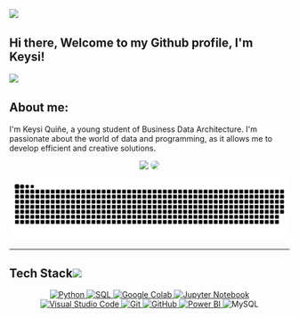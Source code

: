 <!--horizontal divider(gradiant)-->
<img src="https://user-images.githubusercontent.com/73097560/115834477-dbab4500-a447-11eb-908a-139a6edaec5c.gif">


<h2> Hi there, Welcome to my Github profile, I'm Keysi! </h2>
<a href="https://github.com/DenverCoder1/readme-typing-svg"><img src="https://readme-typing-svg.herokuapp.com?&font=IBM+Plex+Sans&color=abcdef&size=20&lines=Welcome+to+my+GitHub+Profile!;I'm+a+student;I'm+also+a+UX+and+UI+designer" /></a>


 ## About me:

 I'm Keysi Quiñe, a young student of Business Data Architecture. I'm passionate about the world of data and programming, as it allows me to develop efficient and creative solutions.
<div align="center"> 
<a href="mailto:quinelindsay@gmail.com"><img src="https://img.shields.io/badge/-Gmail-%23333?style=for-the-badge&logo=gmail&logoColor=white" target="_blank"></a>
<a href="https://www.linkedin.com/in/keysi-lindsay-qui%C3%B1e-51729a307/" target="_blank"><img src="https://img.shields.io/badge/-LinkedIn-%230077B5?style=for-the-badge&logo=linkedin&logoColor=white" style="border-radius: 30px" target="_blank"></a> 
</h3></div>

<p align="center">
  <img  src="https://raw.githubusercontent.com/Elanza-48/Elanza-48/main/resources/img/github-contribution-grid-snake.svg"
    alt="example" />
</p>

-----
 ## Tech Stack<img src = "https://media2.giphy.com/media/QssGEmpkyEOhBCb7e1/giphy.gif?cid=ecf05e47a0n3gi1bfqntqmob8g9aid1oyj2wr3ds3mg700bl&rid=giphy.gif" width = 32px> 

<p align="center">
  
  <a href="https://www.python.org" target="_blank">
    <img alt="Python" src="https://img.shields.io/badge/Python-3776AB?style=for-the-badge&logo=python&logoColor=white">
  </a>
 
  <a href="https://www.microsoft.com/en-us/sql-server" target="_blank">
    <img alt="SQL" src="https://img.shields.io/badge/SQL-CC2927?style=for-the-badge&logo=microsoftsqlserver&logoColor=white">
  </a>
   <a href="https://colab.research.google.com/" target="_blank">
    <img alt="Google Colab" src="https://img.shields.io/badge/Google%20Colab-%23F9A825.svg?style=for-the-badge&logo=googlecolab&logoColor=white">
  </a>
  <a href="https://jupyter.org/" target="_blank">
    <img alt="Jupyter Notebook" src="https://img.shields.io/badge/jupyter-%23FA0F00.svg?style=for-the-badge&logo=jupyter&logoColor=white">
  </a>
  <a href="https://code.visualstudio.com/" target="_blank">
    <img alt="Visual Studio Code" src="https://img.shields.io/badge/Visual%20Studio%20Code-0078d7.svg?style=for-the-badge&logo=visual-studio-code&logoColor=white">
  </a>
  <a href="https://git-scm.com/" target="_blank">
    <img alt="Git" src="https://img.shields.io/badge/Git-F05032?style=for-the-badge&logo=git&logoColor=white">
  </a>
  <a href="https://github.com/" target="_blank">
    <img alt="GitHub" src="https://img.shields.io/badge/GitHub-181717?style=for-the-badge&logo=github&logoColor=white">
  </a>
  <a href="https://powerbi.microsoft.com/" target="_blank">
    <img alt="Power BI" src="https://img.shields.io/badge/Power%20BI-F2C811?style=for-the-badge&logo=powerbi&logoColor=black">
  </a
  <a href="https://www.mysql.com/" target="_blank">
    <img alt="MySQL" src="https://img.shields.io/badge/mysql-4479A1.svg?style=for-the-badge&logo=mysql&logoColor=white">
  </a>





<!---
Key-qr/Key-qr is a ✨ special ✨ repository because its `README.md` (this file) appears on your GitHub profile.
You can click the Preview link to take a look at your changes.
--->
